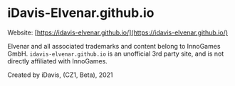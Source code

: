 # iDavis-Elvenar.github.io

Website: [https://idavis-elvenar.github.io/](https://idavis-elvenar.github.io/)

Elvenar and all associated trademarks and content belong to InnoGames GmbH. `idavis-elvenar.github.io` is an unofficial 3rd party site, and is not directly affiliated with InnoGames.

Created by iDavis, (CZ1, Beta), 2021
